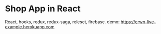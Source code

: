 # Shop App in React


React, hooks, redux, redux-saga, relesct, firebase.
demo: https://crwn-live-example.herokuapp.com
